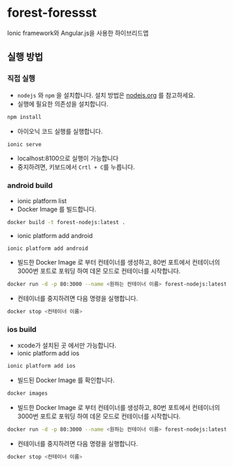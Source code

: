 # forest-foressst

Ionic framework와 Angular.js을 사용한 하이브리드앱

## 실행 방법

### 직접 실행

 - `nodejs` 와 `npm` 을 설치합니다. 설치 방법은 [nodejs.org](https://nodejs.org) 를 참고하세요.
 - 실행에 필요한 의존성을 설치합니다.

  ```bash
  npm install
  ```
 - 아이오닉 코드 실행를 실행합니다.

  ```bash
  ionic serve
  ```
  - localhost:8100으로 실행이 가능합니다
  - 중지하려면, 키보드에서 `Crtl + C`를 누릅니다.

### android build

  - ionic platform list
  - Docker Image 를 빌드합니다.

  ```bash
  docker build -t forest-nodejs:latest .
  ```
  - ionic platform add android

  ```bash
  ionic platform add android
  ```
  - 빌드한 Docker Image 로 부터 컨테이너를 생성하고, 80번 포트에서 컨테이너의 3000번 포트로 포워딩 하여 데몬 모드로 컨테이너를 시작합니다.

  ```bash
  docker run -d -p 80:3000 --name <원하는 컨테이너 이름> forest-nodejs:latest
  ```

  - 컨테이너를 중지하려면 다음 명령을 실행합니다.
  
  ```bash
  docker stop <컨테이너 이름>
  ```
### ios build

  - xcode가 설치된 곳 에서만 가능합니다.
  - ionic platform add ios

  ```bash
  ionic platform add ios
  ```
  - 빌드된 Docker Image 를 확인합니다.

  ```bash
  docker images
  ```
  - 빌드한 Docker Image 로 부터 컨테이너를 생성하고, 80번 포트에서 컨테이너의 3000번 포트로 포워딩 하여 데몬 모드로 컨테이너를 시작합니다.

  ```bash
  docker run -d -p 80:3000 --name <원하는 컨테이너 이름> forest-nodejs:latest
  ```

  - 컨테이너를 중지하려면 다음 명령을 실행합니다.
  
  ```bash
  docker stop <컨테이너 이름>
  ```